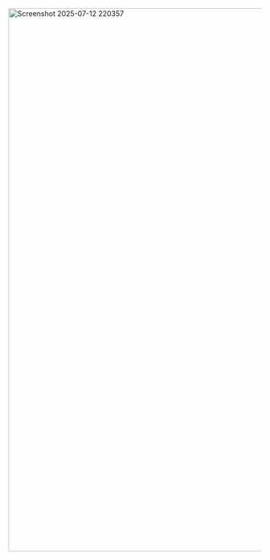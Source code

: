 <img width="1920" height="1080" alt="Screenshot 2025-07-12 220357" src="https://github.com/user-attachments/assets/baa125be-357d-4918-83d5-ac53a167e7c6" />
